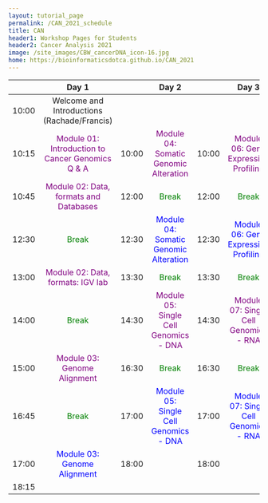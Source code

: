 ```yaml
---
layout: tutorial_page
permalink: /CAN_2021_schedule
title: CAN
header1: Workshop Pages for Students
header2: Cancer Analysis 2021
image: /site_images/CBW_cancerDNA_icon-16.jpg
home: https://bioinformaticsdotca.github.io/CAN_2021
---
```


||**Day 1** | | **Day 2** | | **Day 3** | | **Day 4** | | **Day 5** |
|:---: | :---: | :---: | :---: | :---: | :---: | :---: | :---: | :---: | :---: |
|10:00|Welcome and Introductions (Rachade/Francis)|||||||||
|10:15|<font color="purple">Module 01: Introduction to Cancer Genomics Q & A</font>|10:00|<font color="purple"> Module 04: Somatic Genomic Alteration</font>|10:00|<font color="purple">Module 06: Gene Expression Profiling </font>|10:00|<font color="purple">Module 08: Genes to Pathways </font>|10:00|<font color="purple">Module 10: Integration of Clinical Data </font>|
|10:45| <font color="purple">Module 02: Data, formats and Databases</font> |12:00|<font color="green">Break</font>|12:00|<font color="green">Break</font>|12:00|<font color="green">Break</font>|12:00|<font color="green">Break</font>|
|12:30|<font color="green">Break</font>|12:30|<font color="blue">Module 04: Somatic Genomic Alteration </font>|12:30|<font color="blue">Module 06: Gene Expression Profiling</font>|12:30|<font color="blue">Module 08: Genes to Pathways </font>|12:30|<font color="blue">Module 10: Integration of Clinical Data</font>|
|13:00|<font color="purple">Module 02: Data, formats: IGV lab</font>|13:30|<font color="green">Break</font>|13:30|<font color="green">Break</font>|13:30|<font color="green">Break</font>|13:30|<font color="green">Break</font>|
|14:00|<font color="green">Break</font>|14:30|<font color="purple">Module 05: Single Cell Genomics - DNA </font>|14:30|<font color="purple">Module 07: Single Cell Genomics - RNA </font>|14:30|<font color="purple">Module 09: Variants to Networks </font>|14:30|<font color="purple">Module 11: Multi-omic data integration </font>|
|15:00|<font color="purple">Module 03: Genome Alignment </font>|16:30|<font color="green">Break</font>|16:30|<font color="green">Break</font>|16:30|<font color="green">Break</font>|16:30|<font color="green">Break</font>|
|16:45|<font color="green">Break</font>|17:00|<font color="blue">Module 05: Single Cell Genomics - DNA</font>|17:00|<font color="blue">Module 07: Single Cell Genomics - RNA </font>|17:00|<font color="blue">Module 09: Variants to Networks </font>|17:00|<font color="blue">Module 11: Multi-omic data integration </font>|
|17:00|<font color="blue">Module 03: Genome Alignment </font>|18:00||18:00||18:00||18:00|Survey & Closing Remarks (Rachade/Francis)|
|18:15||||||||18:15||
